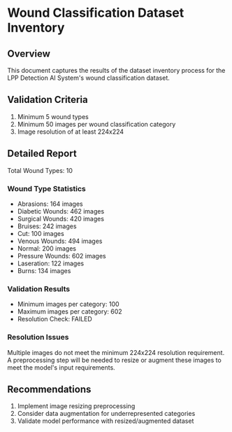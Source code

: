 # Wound Classification Dataset Inventory

## Overview

This document captures the results of the dataset inventory process for the LPP Detection AI System's wound classification dataset.

## Validation Criteria

1. Minimum 5 wound types
2. Minimum 50 images per wound classification category
3. Image resolution of at least 224x224

## Detailed Report

Total Wound Types: 10

### Wound Type Statistics

- Abrasions: 164 images
- Diabetic Wounds: 462 images
- Surgical Wounds: 420 images
- Bruises: 242 images
- Cut: 100 images
- Venous Wounds: 494 images
- Normal: 200 images
- Pressure Wounds: 602 images
- Laseration: 122 images
- Burns: 134 images

### Validation Results

- Minimum images per category: 100
- Maximum images per category: 602
- Resolution Check: FAILED

### Resolution Issues

Multiple images do not meet the minimum 224x224 resolution requirement. A preprocessing step will be needed to resize or augment these images to meet the model's input requirements.

## Recommendations

1. Implement image resizing preprocessing
2. Consider data augmentation for underrepresented categories
3. Validate model performance with resized/augmented dataset
